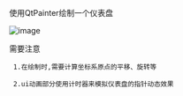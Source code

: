 使用QtPainter绘制一个仪表盘  

![image](https://github.com/wang19950805/QtProject/blob/fbbd79bd9911ce5daf14bffe6afeabc03eaf9e1f/img.png)  

需要注意  

     1.在绘制时,需要计算坐标系原点的平移、旋转等  
    
     2.ui动画部分使用计时器来模拟仪表盘的指针动态效果  

